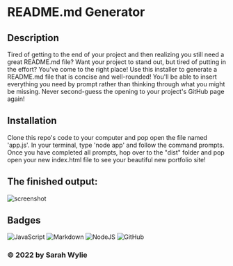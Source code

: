 # README.md Generator

## Description
Tired of getting to the end of your project and then realizing you still need a great README.md file? Want your project to stand out, but tired of putting in the effort? You've come to the right place! Use this installer to generate a README.md file that is concise and well-rounded! You'll be able to insert everything you need by prompt rather than thinking through what you might be missing. Never second-guess the opening to your project's GitHub page again!

## Installation
Clone this repo's code to your computer and pop open the file named 'app.js'. In your terminal, type 'node app' and follow the command prompts. Once you have completed all prompts, hop over to the "dist" folder and pop open your new index.html file to see your beautiful new portfolio site!

## The finished output:
![screenshot](/utils/Screenshot.jpg)

## Badges
![JavaScript](https://img.shields.io/badge/javascript-%23323330.svg?style=for-the-badge&logo=javascript&logoColor=%23F7DF1E)
![Markdown](https://img.shields.io/badge/markdown-%23000000.svg?style=for-the-badge&logo=markdown&logoColor=white)
![NodeJS](https://img.shields.io/badge/node.js-6DA55F?style=for-the-badge&logo=node.js&logoColor=white)
![GitHub](https://img.shields.io/badge/github-%23121011.svg?style=for-the-badge&logo=github&logoColor=white)


### &copy; 2022 by Sarah Wylie
